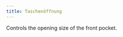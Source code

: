 ```yaml
---
title: Taschenöffnung
---
```


<!-- ![Pocket opening](./pocketopening.svg) -->

Controls the opening size of the front pocket.
